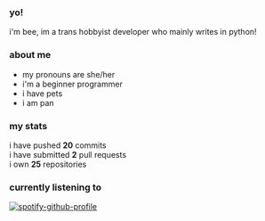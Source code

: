 ### **yo!**

i'm bee, im a trans hobbyist developer who mainly writes in python!

### **about me**
-   my pronouns are she/her
-   i'm a beginner programmer
-   i have pets
-   i am pan

### **my stats**
    
i have pushed **20** commits    
i have submitted **2** pull requests     
i own **25** repositories

### **currently listening to**

[![spotify-github-profile](https://spotify-github-profile.vercel.app/api/view?uid=ax54qo5ows0hqrdgicwgfbqj8&cover_image=true&theme=novatorem&bar_color=53b14f&bar_color_cover=false)](https://spotify-github-profile.vercel.app/api/view?uid=ax54qo5ows0hqrdgicwgfbqj8&redirect=true) 
